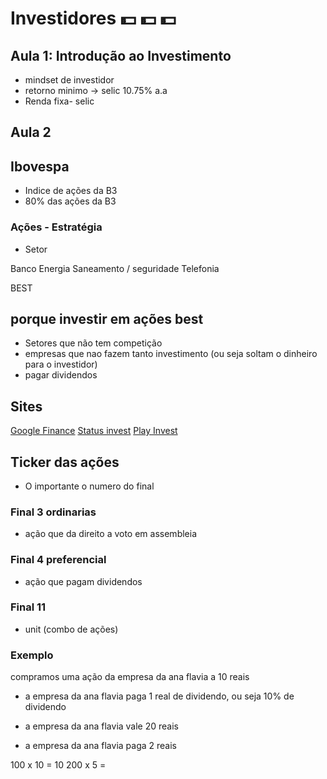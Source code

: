 # Investidores :dollar: :dollar: :dollar:

## Aula 1: Introdução ao Investimento
- mindset de investidor
-  retorno minimo -> selic 10.75% a.a 
- Renda fixa- selic

## Aula 2

## Ibovespa
- Indice de ações da B3
- 80% das ações da B3

### Ações - Estratégia
- Setor 

Banco
Energia
Saneamento  / seguridade 
Telefonia

BEST 
## porque investir em ações best
- Setores que não tem competição
- empresas que nao  fazem tanto investimento (ou seja soltam o dinheiro para o investidor)
- pagar dividendos

## Sites
[Google Finance](https://www.google.com/finance)
[Status invest](https://statusinvest.com.br/)
[Play Invest](https://playinvest.com.br)
## Ticker das ações
- O importante o numero do final

### Final 3 ordinarias
- ação que da direito a voto em assembleia

### Final 4 preferencial
- ação que  pagam dividendos

### Final 11
- unit (combo de ações)

### Exemplo
compramos  uma ação da empresa da ana flavia a 10 reais
- a empresa da ana flavia paga 1 real de dividendo, ou seja  10% de dividendo

- a empresa da ana flavia vale 20 reais
- a empresa  da ana flavia paga 2 reais

100 x 10 = 10 
200 x 5 = 
